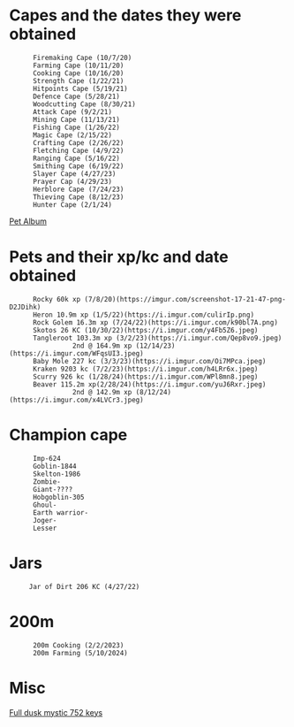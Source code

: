 # Capes and the dates they were obtained
          Firemaking Cape (10/7/20)
          Farming Cape (10/11/20)
          Cooking Cape (10/16/20)
          Strength Cape (1/22/21)
          Hitpoints Cape (5/19/21)
          Defence Cape (5/28/21)
          Woodcutting Cape (8/30/21)
          Attack Cape (9/2/21)
          Mining Cape (11/13/21)
          Fishing Cape (1/26/22)
          Magic Cape (2/15/22)
          Crafting Cape (2/26/22)
          Fletching Cape (4/9/22)
          Ranging Cape (5/16/22)
          Smithing Cape (6/19/22)
          Slayer Cape (4/27/23)
          Prayer Cap (4/29/23)
          Herblore Cape (7/24/23)
          Thieving Cape (8/12/23)
          Hunter Cape (2/1/24)
[Pet Album](https://imgur.com/a/pets-KwvXbhn)


# Pets and their xp/kc and date obtained
          Rocky 60k xp (7/8/20)(https://imgur.com/screenshot-17-21-47-png-D2JDihk)
          Heron 10.9m xp (1/5/22)(https://i.imgur.com/culirIp.png)
          Rock Golem 16.3m xp (7/24/22)(https://i.imgur.com/k90bl7A.png)
          Skotos 26 KC (10/30/22)(https://i.imgur.com/y4Fb5Z6.jpeg)
          Tangleroot 103.3m xp (3/2/23)(https://i.imgur.com/Qep8vo9.jpeg)
                    2nd @ 164.9m xp (12/14/23)(https://i.imgur.com/WFqsUI3.jpeg)
          Baby Mole 227 kc (3/3/23)(https://i.imgur.com/Oi7MPca.jpeg)
          Kraken 9203 kc (7/2/23)(https://i.imgur.com/h4LRr6x.jpeg)
          Scurry 926 kc (1/28/24)(https://i.imgur.com/WPl8mn8.jpeg)
          Beaver 115.2m xp(2/28/24)(https://i.imgur.com/yuJ6Rxr.jpeg)
                    2nd @ 142.9m xp (8/12/24)(https://i.imgur.com/x4LVCr3.jpeg)
# Champion cape

          Imp-624
          Goblin-1844
          Skelton-1986
          Zombie-
          Giant-????
          Hobgoblin-305
          Ghoul-
          Earth warrior-
          Joger-
          Lesser
# Jars

         Jar of Dirt 206 KC (4/27/22)           
# 200m
          200m Cooking (2/2/2023)
          200m Farming (5/10/2024)
# Misc

[Full dusk mystic 752 keys](https://i.imgur.com/5HIM9M3.png)
